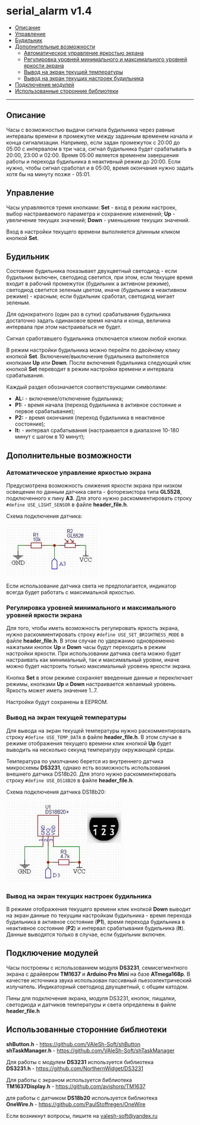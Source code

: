 # serial_alarm v1.4

- [Описание](#описание)
- [Управление](#управление)
- [Будильник](#будильник)
- [Дополнительные возможности](#дополнительные-возможности)
  - [Автоматическое управление яркостью экрана](#автоматическое-управление-яркостью-экрана)
  - [Регулировка уровней минимального и максимального уровней яркости экрана](#регулировка-уровней-минимального-и-максимального-уровней-яркости-экрана)
  - [Вывод на экран текущей температуры](#вывод-на-экран-текущей-температуры)
  - [Вывод на экран текущих настроек будильника](#вывод-на-экран-текущих-настроек-будильника)
- [Подключение модулей](#подключение-модулей)
- [Использованные сторонние библиотеки](#использованные-сторонние-библиотеки)

<hr>

## Описание

Часы с возможностью выдачи сигнала будильника через равные интервалы времени в промежутке между заданным временем начала и конца сигнализации. Например, если задан промежуток с 20:00 до 05:00 с интервалом в три часа, сигнал будильника будет срабатывать в 20:00, 23:00 и 02:00. Время 05:00 является временем завершения работы и перехода будильника в неактивный режим до 20:00. Если нужно, чтобы сигнал сработал и в 05:00, время окончания нужно задать хотя бы на минуту позже - 05:01.

## Управление

Часы управляются тремя кнопками: **Set** - вход в режим настроек, выбор настраиваемого параметра и сохранение изменений; **Up** - увеличение текущих значений; **Down** - уменьшение текущих значений.

Вход в настройки текущего времени выполняется длинным кликом кнопкой **Set**.

## Будильник

Состояние будильника показывает двухцветный светодиод - если будильник включен, светодиод светится, при этом, если текущее время входит в рабочий промежуток (будильник а активном режиме), светодиод светится зеленым цветом, иначе (будильник в неактивном режиме) - красным; если будильник сработал, светодиод мигает зеленым.

Для однократного (один раз в сутки) срабатывания будильника достаточно задать одинаковое время начала и конца, величина интервала при этом настраиваться не будет.

Сигнал сработавшего будильника отключается кликом любой кнопки.

В режим настройки будильника можно перейти по двойному клику кнопкой **Set**. Включение/выключение будильника выполняется кнопками **Up** или **Down**. После включения будильника следующий клик кнопкой **Set** переводит в режим настройки времени и интервала срабатывания. 

Каждый раздел обозначается соответствующими символами: 
- **AL:** - включение/отключение будильника; 
- **Р1:** - время начала (переход будильника в активное состояние и первое срабатывание); 
- **Р2:** - время окончания (переход будильника в неактивное состояние); 
- **It:** - интервал срабатывания (настраивается в диапазоне 10-180 минут с шагом в 10 минут);

## Дополнительные возможности

### Автоматическое управление яркостью экрана

Предусмотрена возможность снижения яркости экрана при низком освещении по данным датчика света - фоторезистора типа **GL5528**, подключенного к пину **A3**. Для этого нужно раскомментировать строку `#define USE_LIGHT_SENSOR` в файле **header_file.h**.

Схема подключения датчика:

![scheme0001](/docs/0001.jpg "Схема подключения датчика")
 

Если использование датчика света не предполагается, индикатор всегда будет работать с максимальной яркостью. 

### Регулировка уровней минимального и максимального уровней яркости экрана

Для того, чтобы иметь возможность регулировать яркость экрана, нужно раскомментировать строку `#define USE_SET_BRIGHTNESS_MODE` в файле **header_file.h**. В этом случае по удержанию одновременно нажатыми кнопок **Up** и **Down** часы будут переходить в режим настройки яркости. При использовании датчика света можно будет настраивать как минимальный, так и максимальный уровни, иначе можно будет настроить только максимальный уровень яркости экрана.

Кнопка **Set** в этом режиме сохраняет введенные данные и переключает режимы, кнопками **Up** и **Down** настраивается желаемый уровень. Яркость может иметь значение 1..7.                                                                                                                                                 

 Настройки будут сохранены в EEPROM.

### Вывод на экран текущей температуры

Для вывода на экран текущей температуры нужно раскомментировать строку `#define USE_TEMP_DATA` в файле **header_file.h**. В этом случае в режиме отображения текущего времени клик кнопкой **Up** будет выводить на несколько секунд температуру окружающей среды.

Температура по умолчанию берется из внутреннего датчика микросхемы **DS3231**, однако есть возможность использования внешнего датчика DS18b20. Для этого нужно раскомментировать строку `#define USE_DS18B20` в файле **header_file.h**.

Схема подключения датчика DS18b20:

![scheme0002](/docs/0002.jpg "Схема подключения датчика DS18b20")

### Вывод на экран текущих настроек будильника

В режиме отображения текущего времени клик кнопкой **Down** выводит на экран данные по текущим настройкам будильника - время перехода будильника в активное состояние (**P1**), время перехода будильника в неактивное состояние (**P2**) и интервал срабатывания будильника (**It**). Данные выводятся только в случае, если будильник включен.

## Подключение модулей

Часы построены с использованием модуля **DS3231**, семисегментного экрана  с драйвером **TM1637** и **Arduino Pro Mini** на базе **ATmega168p**. В качестве источника звука использован пассивный пьезоэлектрический излучатель. Индикаторный светодиод двухцветный, с общим катодом.

Пины для подключения экрана, модуля DS3231, кнопок, пищалки, светодиода и датчиков температуры и света определены в файле **header_file.h**

## Использованные сторонние библиотеки

**shButton.h** - https://github.com/VAleSh-Soft/shButton<br>
**shTaskManager.h** - https://github.com/VAleSh-Soft/shTaskManager<br>

Для работы с модулем **DS3231** используется библиотека<br>
**DS3231.h** - https://github.com/NorthernWidget/DS3231<br>

Для работы с экраном используется библиотека<br>
**TM1637Display.h** - https://github.com/avishorp/TM1637<br>

для работы с датчиком **DS18b20** используется библиотека<br>
**OneWire.h** - https://github.com/PaulStoffregen/OneWire

Если возникнут вопросы, пишите на valesh-soft@yandex.ru 